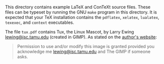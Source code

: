 This directory contains example LaTeX and ConTeXt source files. These files can
be typeset by running the GNU `make` program in this directory. It is expected
that your TeX installation contains the `pdflatex`, `xelatex`, `lualatex`,
`texexec`, and `context` executables.

The file `tux.pdf` contains Tux, the Linux Mascot, by Larry Ewing
<lewing@isc.tamu.edu> (created in GIMP). As stated on the
[author's website][lewing]:

> Permission to use and/or modify this image is granted provided you
> acknowledge me <lewing@isc.tamu.edu> and The GIMP if someone asks.

 [lewing]: http://isc.tamu.edu/~lewing/linux/ "Linux 2.0 Penguins"
